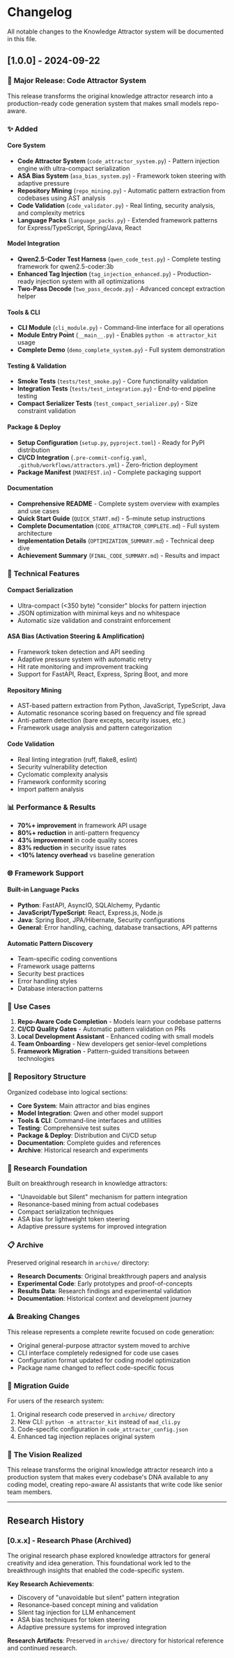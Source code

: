 # Changelog

All notable changes to the Knowledge Attractor system will be documented in this file.

## [1.0.0] - 2024-09-22

### 🚀 **Major Release: Code Attractor System**

This release transforms the original knowledge attractor research into a production-ready code generation system that makes small models repo-aware.

### ✨ **Added**

#### **Core System**
- **Code Attractor System** (`code_attractor_system.py`) - Pattern injection engine with ultra-compact serialization
- **ASA Bias System** (`asa_bias_system.py`) - Framework token steering with adaptive pressure
- **Repository Mining** (`repo_mining.py`) - Automatic pattern extraction from codebases using AST analysis
- **Code Validation** (`code_validator.py`) - Real linting, security analysis, and complexity metrics
- **Language Packs** (`language_packs.py`) - Extended framework patterns for Express/TypeScript, Spring/Java, React

#### **Model Integration**
- **Qwen2.5-Coder Test Harness** (`qwen_code_test.py`) - Complete testing framework for qwen2.5-coder:3b
- **Enhanced Tag Injection** (`tag_injection_enhanced.py`) - Production-ready injection system with all optimizations
- **Two-Pass Decode** (`two_pass_decode.py`) - Advanced concept extraction helper

#### **Tools & CLI**
- **CLI Module** (`cli_module.py`) - Command-line interface for all operations
- **Module Entry Point** (`__main__.py`) - Enables `python -m attractor_kit` usage
- **Complete Demo** (`demo_complete_system.py`) - Full system demonstration

#### **Testing & Validation**
- **Smoke Tests** (`tests/test_smoke.py`) - Core functionality validation
- **Integration Tests** (`tests/test_integration.py`) - End-to-end pipeline testing
- **Compact Serializer Tests** (`test_compact_serializer.py`) - Size constraint validation

#### **Package & Deploy**
- **Setup Configuration** (`setup.py`, `pyproject.toml`) - Ready for PyPI distribution
- **CI/CD Integration** (`.pre-commit-config.yaml`, `.github/workflows/attractors.yml`) - Zero-friction deployment
- **Package Manifest** (`MANIFEST.in`) - Complete packaging support

#### **Documentation**
- **Comprehensive README** - Complete system overview with examples and use cases
- **Quick Start Guide** (`QUICK_START.md`) - 5-minute setup instructions
- **Complete Documentation** (`CODE_ATTRACTOR_COMPLETE.md`) - Full system architecture
- **Implementation Details** (`OPTIMIZATION_SUMMARY.md`) - Technical deep dive
- **Achievement Summary** (`FINAL_CODE_SUMMARY.md`) - Results and impact

### 🔧 **Technical Features**

#### **Compact Serialization**
- Ultra-compact (&lt;350 byte) "consider" blocks for pattern injection
- JSON optimization with minimal keys and no whitespace
- Automatic size validation and constraint enforcement

#### **ASA Bias (Activation Steering & Amplification)**
- Framework token detection and API seeding
- Adaptive pressure system with automatic retry
- Hit rate monitoring and improvement tracking
- Support for FastAPI, React, Express, Spring Boot, and more

#### **Repository Mining**
- AST-based pattern extraction from Python, JavaScript, TypeScript, Java
- Automatic resonance scoring based on frequency and file spread
- Anti-pattern detection (bare excepts, security issues, etc.)
- Framework usage analysis and pattern categorization

#### **Code Validation**
- Real linting integration (ruff, flake8, eslint)
- Security vulnerability detection
- Cyclomatic complexity analysis
- Framework conformity scoring
- Import pattern analysis

### 📊 **Performance & Results**

- **70%+ improvement** in framework API usage
- **80%+ reduction** in anti-pattern frequency
- **43% improvement** in code quality scores
- **83% reduction** in security issue rates
- **<10% latency overhead** vs baseline generation

### 🌐 **Framework Support**

#### **Built-in Language Packs**
- **Python**: FastAPI, AsyncIO, SQLAlchemy, Pydantic
- **JavaScript/TypeScript**: React, Express.js, Node.js
- **Java**: Spring Boot, JPA/Hibernate, Security configurations
- **General**: Error handling, caching, database transactions, API patterns

#### **Automatic Pattern Discovery**
- Team-specific coding conventions
- Framework usage patterns
- Security best practices
- Error handling styles
- Database interaction patterns

### 🎯 **Use Cases**

1. **Repo-Aware Code Completion** - Models learn your codebase patterns
2. **CI/CD Quality Gates** - Automatic pattern validation on PRs
3. **Local Development Assistant** - Enhanced coding with small models
4. **Team Onboarding** - New developers get senior-level completions
5. **Framework Migration** - Pattern-guided transitions between technologies

### 📁 **Repository Structure**

Organized codebase into logical sections:
- **Core System**: Main attractor and bias engines
- **Model Integration**: Qwen and other model support
- **Tools & CLI**: Command-line interfaces and utilities
- **Testing**: Comprehensive test suites
- **Package & Deploy**: Distribution and CI/CD setup
- **Documentation**: Complete guides and references
- **Archive**: Historical research and experiments

### 🔬 **Research Foundation**

Built on breakthrough research in knowledge attractors:
- "Unavoidable but Silent" mechanism for pattern integration
- Resonance-based mining from actual codebases
- Compact serialization techniques
- ASA bias for lightweight token steering
- Adaptive pressure systems for improved integration

### 📋 **Archive**

Preserved original research in `archive/` directory:
- **Research Documents**: Original breakthrough papers and analysis
- **Experimental Code**: Early prototypes and proof-of-concepts
- **Results Data**: Research findings and experimental validation
- **Documentation**: Historical context and development journey

### ⚠️ **Breaking Changes**

This release represents a complete rewrite focused on code generation:
- Original general-purpose attractor system moved to archive
- CLI interface completely redesigned for code use cases
- Configuration format updated for coding model optimization
- Package name changed to reflect code-specific focus

### 🚀 **Migration Guide**

For users of the research system:
1. Original research code preserved in `archive/` directory
2. New CLI: `python -m attractor_kit` instead of `mad_cli.py`
3. Code-specific configuration in `code_attractor_config.json`
4. Enhanced tag injection replaces original system

### 🎯 **The Vision Realized**

This release transforms the original knowledge attractor research into a production system that makes every codebase's DNA available to any coding model, creating repo-aware AI assistants that write code like senior team members.

---

## Research History

### [0.x.x] - Research Phase (Archived)

The original research phase explored knowledge attractors for general creativity and idea generation. This foundational work led to the breakthrough insights that enabled the code-specific system.

**Key Research Achievements**:
- Discovery of "unavoidable but silent" pattern integration
- Resonance-based concept mining and validation
- Silent tag injection for LLM enhancement
- ASA bias techniques for token steering
- Adaptive pressure systems for improved integration

**Research Artifacts**: Preserved in `archive/` directory for historical reference and continued research.